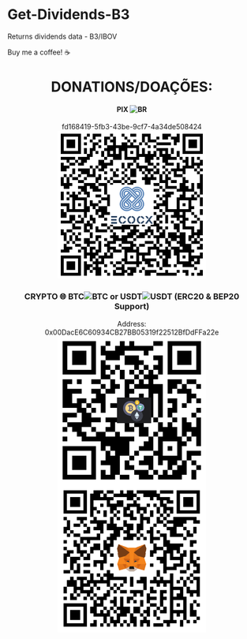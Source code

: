 
# Get-Dividends-B3
Returns dividends data - B3/IBOV

Buy me a coffee! ☕

<h1 align="center">DONATIONS/DOAÇÕES:</h1>
<h4 align="center">PIX <img src="https://cdn-icons-png.flaticon.com/512/197/197386.png" width="20" title="BR"></h4>

<p align="center">
  fd168419-5fb3-43be-9cf7-4a34de508424<br>
  <img src="./images/Pix.png" width="300" title="PIX"></p>

<h3 align="center">CRYPTO 🌐 BTC<img src="https://seeklogo.com/images/B/bitcoin-logo-594596D72F-seeklogo.com.png" width="20" title="BTC"> or USDT<img src="https://cryptologos.cc/logos/tether-usdt-logo.png" width="20" title="USDT"> (ERC20 & BEP20 Support)</h3>

<p align="center">Address:<br>
  0x00DacE6C60934CB27BB05319f22512BfDdFFa22e<br>
  <img align="center" src="./images/Address.png" width="300" title="Address">
  <img align="center" src="./images/MetaMask.png" width="300" title="MetaMask">
</p>



